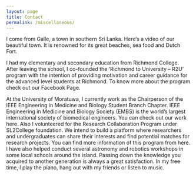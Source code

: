 ```yaml
---
layout: page
title: Contact
permalink: /miscellaneous/
---
```


I come from Galle, a town in southern Sri Lanka. Here‘s a video of our beautiful town. It is renowned for its great beaches, sea food and Dutch Fort.

I had my elementary and secondary education from Richmond College. After leaving the school, I co-founded the ‘Richmond to University – R2U’ program with the intention of providing motivation and career guidance for the advanced level students at Richmond. To know more about the program check out our Facebook Page.

At the University of Moratuwa, I currently work as the Chairperson of the IEEE Engineering in Medicine and Biology Student Branch Chapter. IEEE Engineering in Medicine and Biology Society (EMBS) is the world’s largest international society of biomedical engineers. You can check out our work here.
Also I volunteered for the Research Collaboration Program under SL2College foundation. We intend to build a platform where researchers and undergraduates can share their interests and find potential matches for research projects. You can find more information of this program from here.
I have also helped conduct several astronomy and robotics workshops in some local schools around the island. Passing down the knowledge you acquired to another generation is always a great satisfaction.
In my free time, I play the piano, hang out with my friends or listen to music.  



